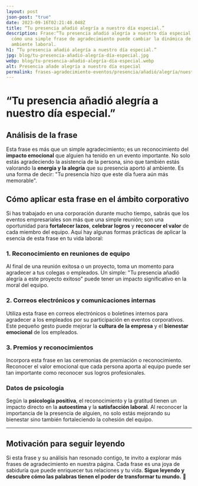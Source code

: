 ```yaml
---
layout: post
json-post: "true"
date: 2023-09-16T02:21:48.048Z
title: “Tu presencia añadió alegría a nuestro día especial.”
description: Frase:“Tu presencia añadió alegría a nuestro día especial.”Aprende
  cómo una simple frase de agradecimiento puede cambiar la dinámica de tu
  ambiente laboral.
h1: “Tu presencia añadió alegría a nuestro día especial.”
jpg: blog/tu-presencia-añadió-alegría-día-especial.jpg
webp: blog/tu-presencia-añadió-alegría-día-especial.webp
alt: Presencia añade alegría a nuestro día especial
permalink: frases-agradecimiento-eventos/presencia/añadió/alegría/nuestro/día/especial
---
```

# “Tu presencia añadió alegría a nuestro día especial.”

## Análisis de la frase

Esta frase es más que un simple agradecimiento; es un reconocimiento del **impacto emocional** que alguien ha tenido en un evento importante. No solo estás agradeciendo la asistencia de la persona, sino que también estás valorando la **energía y la alegría** que su presencia aportó al ambiente. Es una forma de decir: "Tu presencia hizo que este día fuera aún más memorable".

## Cómo aplicar esta frase en el ámbito corporativo

Si has trabajado en una corporación durante mucho tiempo, sabrás que los eventos empresariales son más que una simple reunión; son una oportunidad para **fortalecer lazos**, **celebrar logros** y **reconocer el valor** de cada miembro del equipo. Aquí hay algunas formas prácticas de aplicar la esencia de esta frase en tu vida laboral:

### 1. Reconocimiento en reuniones de equipo

Al final de una reunión exitosa o un proyecto, toma un momento para agradecer a tus colegas o empleados. Un simple: "Tu presencia añadió alegría a este proyecto exitoso" puede tener un impacto significativo en la moral del equipo.

### 2. Correos electrónicos y comunicaciones internas

Utiliza esta frase en correos electrónicos o boletines internos para agradecer a los empleados por su participación en eventos corporativos. Este pequeño gesto puede mejorar la **cultura de la empresa** y el **bienestar emocional** de los empleados.

### 3. Premios y reconocimientos

Incorpora esta frase en las ceremonias de premiación o reconocimiento. Reconocer el valor emocional que cada persona aporta al equipo puede ser tan importante como reconocer sus logros profesionales.

### Datos de psicología

Según la **psicología positiva**, el reconocimiento y la gratitud tienen un impacto directo en la **autoestima** y la **satisfacción laboral**. Al reconocer la importancia de la presencia de alguien, no solo estás mejorando su bienestar sino también fortaleciendo la cohesión del equipo.

- - -

## Motivación para seguir leyendo

Si esta frase y su análisis han resonado contigo, te invito a explorar más frases de agradecimiento en nuestra página. Cada frase es una joya de sabiduría que puede enriquecer tus relaciones y tu vida. **Sigue leyendo y descubre cómo las palabras tienen el poder de transformar tu mundo.** 🌟